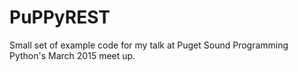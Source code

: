 # PuPPyREST
Small set of example code for my talk at Puget Sound Programming Python's March 2015 meet up.
